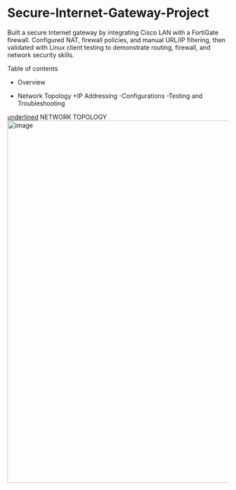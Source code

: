 # Secure-Internet-Gateway-Project

Built a secure Internet gateway by integrating Cisco LAN with a FortiGate firewall. Configured NAT, firewall policies, and manual URL/IP filtering, then validated with Linux client testing to demonstrate routing, firewall, and network security skills.

Table of contents
- Overview
* Network Topology
+IP Addressing
-Configurations
-Testing and Troubleshooting

<ins>underlined</ins> NETWORK TOPOLOGY
<img width="1047" height="823" alt="image" src="https://github.com/user-attachments/assets/377371d7-d305-4629-9dec-3b299d723455" />




